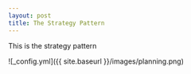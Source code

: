 ```yaml
---
layout: post
title: The Strategy Pattern
---
```


This is the strategy pattern

![_config.yml]({{ site.baseurl }}/images/planning.png)
